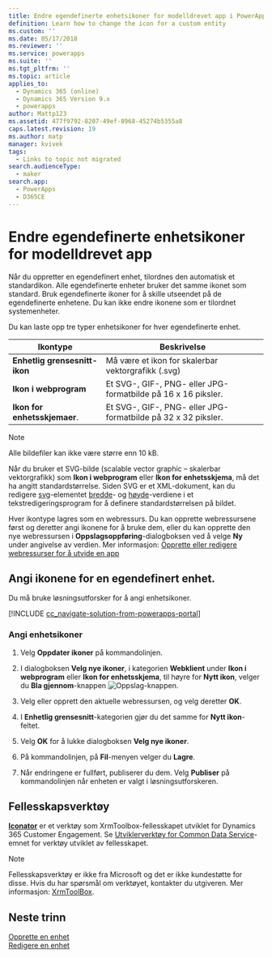 ```yaml
---
title: Endre egendefinerte enhetsikoner for modelldrevet app i PowerApps | MicrosoftDocs
definition: Learn how to change the icon for a custom entity
ms.custom: ''
ms.date: 05/17/2018
ms.reviewer: ''
ms.service: powerapps
ms.suite: ''
ms.tgt_pltfrm: ''
ms.topic: article
applies_to:
  - Dynamics 365 (online)
  - Dynamics 365 Version 9.x
  - powerapps
author: Mattp123
ms.assetid: 477f9792-8207-49ef-8968-45274b5355a8
caps.latest.revision: 19
ms.author: matp
manager: kvivek
tags:
  - Links to topic not migrated
search.audienceType:
  - maker
search.app:
  - PowerApps
  - D365CE
---
```

# <a name="change-model-driven-app-custom-entity-icons"></a>Endre egendefinerte enhetsikoner for modelldrevet app 

Når du oppretter en egendefinert enhet, tilordnes den automatisk et standardikon. Alle egendefinerte enheter bruker det samme ikonet som standard. Bruk egendefinerte ikoner for å skille utseendet på de egendefinerte enhetene. Du kan ikke endre ikonene som er tilordnet systemenheter.  
  
 Du kan laste opp tre typer enhetsikoner for hver egendefinerte enhet. 

|Ikontype  |Beskrivelse  |
|---------|---------|
|**Enhetlig grensesnitt-ikon**|Må være et ikon for skalerbar vektorgrafikk (.svg) |
|**Ikon i webprogram**|Et SVG-, GIF-, PNG- eller JPG-formatbilde på 16 x 16 piksler.|
|**Ikon for enhetsskjemaer**.|Et SVG-, GIF-, PNG- eller JPG-formatbilde på 32 x 32 piksler.|

> [!NOTE]
> Alle bildefiler kan ikke være større enn 10 kB.
>
> Når du bruker et SVG-bilde (scalable vector graphic – skalerbar vektorgrafikk) som **Ikon i webprogram** eller **Ikon for enhetsskjema**, må det ha angitt standardstørrelse. Siden SVG er et XML-dokument, kan du redigere [svg](https://developer.mozilla.org/docs/Web/SVG/Element/svg)-elementet [bredde](https://developer.mozilla.org/docs/Web/SVG/Attribute/width)- og [høyde](https://developer.mozilla.org/docs/Web/SVG/Attribute/height)-verdiene i et tekstredigeringsprogram for å definere standardstørrelsen på bildet.

Hver ikontype lagres som en webressurs. Du kan opprette webressursene først og deretter angi ikonene for å bruke dem, eller du kan opprette den nye webressursen i **Oppslagsoppføring**-dialogboksen ved å velge **Ny** under angivelse av verdien. Mer informasjon: [Opprette eller redigere webressurser for å utvide en app](create-edit-web-resources.md)

## <a name="set-the-icons-for-a-custom-entity"></a>Angi ikonene for en egendefinert enhet.

Du må bruke løsningsutforsker for å angi enhetsikoner.

[!INCLUDE [cc_navigate-solution-from-powerapps-portal](../../includes/cc_navigate-solution-from-powerapps-portal.md)]

### <a name="set-entity-icons"></a>Angi enhetsikoner

1. Velg **Oppdater ikoner** på kommandolinjen.  
  
2. I dialogboksen **Velg nye ikoner**, i kategorien **Webklient** under **Ikon i webprogram** eller **Ikon for enhetsskjema**, til høyre for **Nytt ikon**, velger du **Bla gjennom**-knappen ![Oppslag-knappen](media/lookup-button-4.gif).
3. Velg eller opprett den aktuelle webressursen, og velg deretter **OK**. 
4. I **Enhetlig grensesnitt**-kategorien gjør du det samme for **Nytt ikon**-feltet.
5. Velg **OK** for å lukke dialogboksen **Velg nye ikoner**.
6. På kommandolinjen, på **Fil**-menyen velger du **Lagre**.  
7. Når endringene er fullført, publiserer du dem. Velg **Publiser** på kommandolinjen når enheten er valgt i løsningsutforskeren.
  
## <a name="community-tools"></a>Fellesskapsverktøy

**[Iconator](https://www.xrmtoolbox.com/plugins/MscrmTools.Iconator/)** er et verktøy som XrmToolbox-fellesskapet utviklet for Dynamics 365 Customer Engagement. Se [Utviklerverktøy for Common Data Service](https://docs.microsoft.com/dynamics365/customer-engagement/developer/developer-tools)-emnet for verktøy utviklet av fellesskapet.

> [!NOTE]
> Fellesskapsverktøy er ikke fra Microsoft og det er ikke kundestøtte for disse. Hvis du har spørsmål om verktøyet, kontakter du utgiveren. Mer informasjon: [XrmToolBox](https://www.xrmtoolbox.com).

## <a name="next-steps"></a>Neste trinn  
[Opprette en enhet](../common-data-service/create-edit-entities.md)<br />
[Redigere en enhet](../common-data-service/edit-entities.md)
